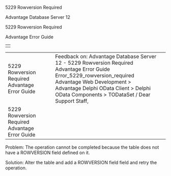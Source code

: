 5229 Rowversion Required




Advantage Database Server 12  

5229 Rowversion Required

Advantage Error Guide

|  |
| --- |
|  |

|  |  |  |  |  |
| --- | --- | --- | --- | --- |
| 5229 Rowversion Required  Advantage Error Guide |  |  | Feedback on: Advantage Database Server 12 - 5229 Rowversion Required Advantage Error Guide Error\_5229\_rowversion\_required Advantage Web Development > Advantage Delphi OData Client > Delphi OData Components > TODataSet / Dear Support Staff, |  |
| 5229 Rowversion Required  Advantage Error Guide |  |  |  |  |

Problem: The operation cannot be completed because the table does not have a ROWVERSION field defined on it.

Solution: Alter the table and add a ROWVERSION field field and retry the operation.